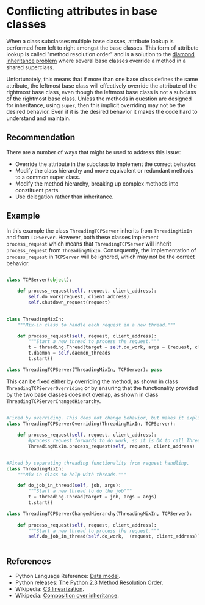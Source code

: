 # Conflicting attributes in base classes
When a class subclasses multiple base classes, attribute lookup is performed from left to right amongst the base classes. This form of attribute lookup is called "method resolution order" and is a solution to the [diamond inheritance problem](http://en.wikipedia.org/wiki/Multiple_inheritance#The_diamond_problem) where several base classes override a method in a shared superclass.

Unfortunately, this means that if more than one base class defines the same attribute, the leftmost base class will effectively override the attribute of the rightmost base class, even though the leftmost base class is not a subclass of the rightmost base class. Unless the methods in question are designed for inheritance, using `super`, then this implicit overriding may not be the desired behavior. Even if it is the desired behavior it makes the code hard to understand and maintain.


## Recommendation
There are a number of ways that might be used to address this issue:

* Override the attribute in the subclass to implement the correct behavior.
* Modify the class hierarchy and move equivalent or redundant methods to a common super class.
* Modify the method hierarchy, breaking up complex methods into constituent parts.
* Use delegation rather than inheritance.

## Example
In this example the class `ThreadingTCPServer` inherits from `ThreadingMixIn` and from `TCPServer`. However, both these classes implement `process_request` which means that `ThreadingTCPServer` will inherit `process_request` from `ThreadingMixIn`. Consequently, the implementation of `process_request` in `TCPServer` will be ignored, which may not be the correct behavior.


```python

class TCPServer(object):
    
    def process_request(self, request, client_address):
        self.do_work(request, client_address)
        self.shutdown_request(request)

    
class ThreadingMixIn:
    """Mix-in class to handle each request in a new thread."""

    def process_request(self, request, client_address):
        """Start a new thread to process the request."""
        t = threading.Thread(target = self.do_work, args = (request, client_address))
        t.daemon = self.daemon_threads
        t.start()

class ThreadingTCPServer(ThreadingMixIn, TCPServer): pass

```
This can be fixed either by overriding the method, as shown in class `ThreadingTCPServerOverriding` or by ensuring that the functionality provided by the two base classes does not overlap, as shown in class `ThreadingTCPServerChangedHierarchy`.


```python
   
#Fixed by overriding. This does not change behavior, but makes it explicit and comprehensible.
class ThreadingTCPServerOverriding(ThreadingMixIn, TCPServer):
    
    def process_request(self, request, client_address):
        #process_request forwards to do_work, so it is OK to call ThreadingMixIn.process_request directly
        ThreadingMixIn.process_request(self, request, client_address)
        

#Fixed by separating threading functionality from request handling.
class ThreadingMixIn:
    """Mix-in class to help with threads."""

    def do_job_in_thread(self, job, args):
        """Start a new thread to do the job"""
        t = threading.Thread(target = job, args = args)
        t.start()

class ThreadingTCPServerChangedHierarchy(ThreadingMixIn, TCPServer):
    
    def process_request(self, request, client_address):
        """Start a new thread to process the request."""
        self.do_job_in_thread(self.do_work,  (request, client_address))
    

```

## References
* Python Language Reference: [Data model](https://docs.python.org/2/reference/datamodel.html).
* Python releases: [The Python 2.3 Method Resolution Order](https://www.python.org/download/releases/2.3/mro/).
* Wikipedia: [C3 linearization](https://en.wikipedia.org/wiki/C3_linearization).
* Wikipedia: [Composition over inheritance](http://en.wikipedia.org/wiki/Composition_over_inheritance).
